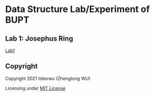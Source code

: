 # Data Structure Lab/Experiment of BUPT

## Lab 1: Josephus Ring

[Lab1](./lab1/)

## Copyright

Copyright 2021 itdevwu (Zhenglong WU)

Licensing under [MIT License](./LICENSE)